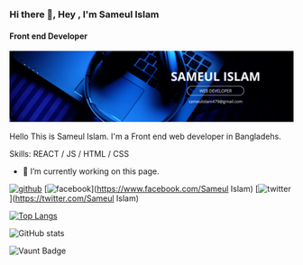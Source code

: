 ### Hi there 👋, Hey , I'm Sameul Islam
#### Front end Developer
![Front end Developer](https://github.com/sameul-islam/sameul-islam/blob/main/SAMEUL%20ISLAM.png)

Hello This is Sameul Islam. I'm a Front end web developer in Bangladehs.


Skills: REACT / JS / HTML / CSS

- 🔭 I’m currently working on this page. 


[<img src='https://cdn.jsdelivr.net/npm/simple-icons@3.0.1/icons/github.svg' alt='github' height='40'>](https://github.com/sameul-islam)  [<img src='https://cdn.jsdelivr.net/npm/simple-icons@3.0.1/icons/facebook.svg' alt='facebook' height='40'>](https://www.facebook.com/Sameul Islam)  [<img src='https://cdn.jsdelivr.net/npm/simple-icons@3.0.1/icons/twitter.svg' alt='twitter' height='40'>](https://twitter.com/Sameul Islam)  

[![Top Langs](https://github-readme-stats.vercel.app/api/top-langs/?username=sameul-islam)](https://github.com/anuraghazra/github-readme-stats)

![GitHub stats](https://github-readme-stats.vercel.app/api?username=sameul-islam&show_icons=true)  

![Vaunt Badge](https://api.vaunt.dev/v1/github/entities/sameul-islam/contributions?format=svg&private=false)  

